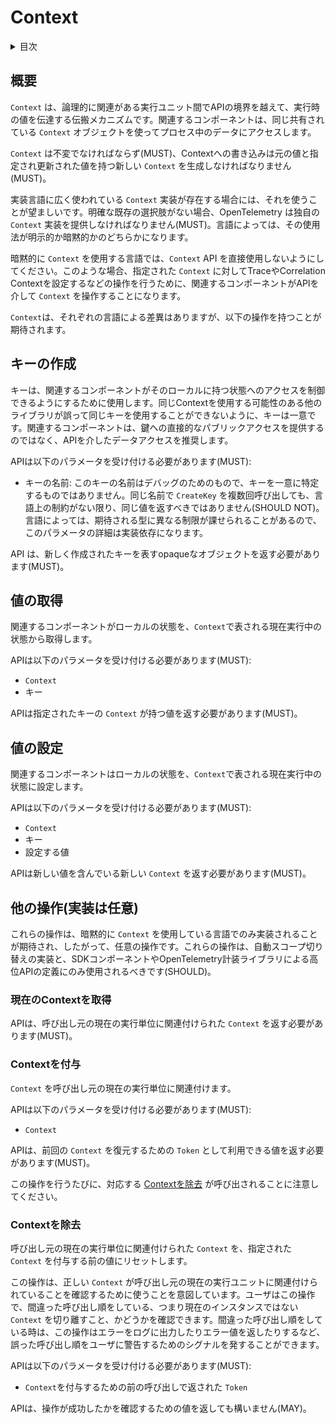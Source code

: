 # Context

<details>
<summary>
目次
</summary>

- [概要](#概要)
- [キーの作成](#キーの作成)
- [値の取得](#値の取得)
- [値の設定](#値の設定)
- [他の操作(実装は任意)](#他の操作実装は任意)
  - [現在のContextを取得](#現在のContextを取得)
  - [Contextを付与](#Contextを付与)
  - [Contextを除去](#Contextを除去)

</details>

<!--
## Overview
-->

## 概要

<!--
A `Context` is a propagation mechanism which carries execution-scoped values
across API boundaries and between logically associated execution units.
Cross-cutting concerns access their data in-process using the same shared
`Context` object.
-->

`Context` は、論理的に関連がある実行ユニット間でAPIの境界を越えて、実行時の値を伝達する伝搬メカニズムです。関連するコンポーネントは、同じ共有されている `Context` オブジェクトを使ってプロセス中のデータにアクセスします。

<!--
A `Context` MUST be immutable, and its write operations MUST
result in the creation of a new `Context` containing the original
values and the specified values updated.
-->

`Context` は不変でなければならず(MUST)、Contextへの書き込みは元の値と指定され更新された値を持つ新しい `Context` を生成しなければなりません(MUST)。

<!--
Languages are expected to use the single, widely used `Context` implementation
if one exists for them. In the cases where an extremely clear, pre-existing
option is not available, OpenTelemetry MUST provide its own `Context`
implementation. Depending on the language, its usage may be either explicit
or implicit.
-->

実装言語に広く使われている `Context` 実装が存在する場合には、それを使うことが望ましいです。明確な既存の選択肢がない場合、OpenTelemetry は独自の `Context` 実装を提供しなければなりません(MUST)。言語によっては、その使用法が明示的か暗黙的かのどちらかになります。

<!--
Users writing instrumentation in languages that use `Context` implicitly are
discouraged from using the `Context` API directly. In those cases, users will
manipulate `Context` through cross-cutting concerns APIs instead, in order to
perform operations such as setting trace or correlation context values for
a specified `Context`.
-->

暗黙的に `Context` を使用する言語では、`Context` API を直接使用しないようにしてください。このような場合、指定された `Context` に対してTraceやCorrelation Contextを設定するなどの操作を行うために、関連するコンポーネントがAPIを介して `Context` を操作することになります。

<!--
A `Context` is expected to have the following operations, with their
respective language differences:
-->

`Context`は、それぞれの言語による差異はありますが、以下の操作を持つことが期待されます。

<!--
## Create a key
-->

## キーの作成

<!--
Keys are used to allow cross-cutting concerns to control access to their local state.
They are unique such that other libraries which may use the same context
cannot accidentally use the same key. It is recommended that concerns mediate
data access via an API, rather than provide direct public access to their keys.
-->

キーは、関連するコンポーネントがそのローカルに持つ状態へのアクセスを制御できるようにするために使用します。同じContextを使用する可能性のある他のライブラリが誤って同じキーを使用することができないように、キーは一意です。関連するコンポーネントは、鍵への直接的なパブリックアクセスを提供するのではなく、APIを介したデータアクセスを推奨します。

<!--
The API MUST accept the following parameters:
-->

APIは以下のパラメータを受け付ける必要があります(MUST):

<!--
- The key name. The key name exists for debugging purposes and does not uniquely identify the key. Multiple calls to `CreateKey` with the same name SHOULD NOT return the same value unless language constraints dictate otherwise. Different languages may impose different restrictions on the expected types, so this parameter remains an implementation detail.
-->

- キーの名前: このキーの名前はデバッグのためのもので、キーを一意に特定するものではありません。同じ名前で `CreateKey` を複数回呼び出しても、言語上の制約がない限り、同じ値を返すべきではありません(SHOULD NOT)。言語によっては、期待される型に異なる制限が課せられることがあるので、このパラメータの詳細は実装依存になります。

<!--
The API MUST return an opaque object representing the newly created key.
-->

API は、新しく作成されたキーを表すopaqueなオブジェクトを返す必要があります(MUST)。


<!--
## Get value
-->

## 値の取得

<!--
Concerns can access their local state in the current execution state
represented by a `Context`.
-->

関連するコンポーネントがローカルの状態を、`Context`で表される現在実行中の状態から取得します。

<!--
The API MUST accept the following parameters:
-->

APIは以下のパラメータを受け付ける必要があります(MUST):


<!--
- The `Context`.
- The key.
-->

- `Context`
- キー

<!--
The API MUST return the value in the `Context` for the specified key.
-->

APIは指定されたキーの `Context` が持つ値を返す必要があります(MUST)。

<!--
## Set value
-->

## 値の設定

<!--
Concerns can record their local state in the current execution state
represented by a `Context`.
-->

関連するコンポーネントはローカルの状態を、`Context`で表される現在実行中の状態に設定します。



<!--
The API MUST accept the following parameters:
-->

APIは以下のパラメータを受け付ける必要があります(MUST):

<!--
- The `Context`.
- The key.
- The value to be set.
-->

- `Context`
- キー
- 設定する値

<!--
The API MUST return a new `Context` containing the new value.
-->

APIは新しい値を含んでいる新しい `Context` を返す必要があります(MUST)。


<!--
## Optional Global operations
-->

## 他の操作(実装は任意)

<!--
These operations are expected to only be implemented by languages
using `Context` implicitly, and thus are optional. These operations
SHOULD only be used to implement automatic scope switching and define
higher level APIs by SDK components and OpenTelemetry instrumentation libraries.
-->

これらの操作は、暗黙的に `Context` を使用している言語でのみ実装されることが期待され、したがって、任意の操作です。これらの操作は、自動スコープ切り替えの実装と、SDKコンポーネントやOpenTelemetry計装ライブラリによる高位APIの定義にのみ使用されるべきです(SHOULD)。

<!--
### Get current Context
-->

### 現在のContextを取得

<!--
The API MUST return the `Context` associated with the caller's current execution unit.
-->

APIは、呼び出し元の現在の実行単位に関連付けられた `Context` を返す必要があります(MUST)。

### Contextを付与

<!--
Associates a `Context` with the caller's current execution unit.
-->

`Context` を呼び出し元の現在の実行単位に関連付けます。

<!--
The API MUST accept the following parameters:
-->

APIは以下のパラメータを受け付ける必要があります(MUST):

<!--
- The `Context`.
-->

- `Context`

<!--
The API MUST return a value that can be used as a `Token` to restore the previous
`Context`.
-->

APIは、前回の `Context` を復元するための `Token` として利用できる値を返す必要があります(MUST)。

<!--
Note that every call to this operation should result in a corresponding call to
[Detach Context](#detach-context).
-->

この操作を行うたびに、対応する [Contextを除去](#Contextを除去) が呼び出されることに注意してください。

### Contextを除去

<!--
Resets the `Context` associated with the caller's current execution unit
to the value it had before attaching a specified `Context`.
-->

呼び出し元の現在の実行単位に関連付けられた `Context` を、指定された `Context` を付与する前の値にリセットします。

<!--
This operation is intended to help making sure the correct `Context`
is associated with the caller's current execution unit. Users can
rely on it to identify a wrong call order, i.e. trying to detach
a `Context` that is not the current instance. In this case the operation
can emit a signal to warn users of the wrong call order, such as logging
an error or returning an error value.
-->

この操作は、正しい `Context` が呼び出し元の現在の実行ユニットに関連付けられていることを確認するために使うことを意図しています。ユーザはこの操作で、間違った呼び出し順をしている、つまり現在のインスタンスではない `Context` を切り離すこと、かどうかを確認できます。間違った呼び出し順をしている時は、この操作はエラーをログに出力したりエラー値を返したりするなど、誤った呼び出し順をユーザに警告するためのシグナルを発することができます。

<!--
The API MUST accept the following parameters:
-->

APIは以下のパラメータを受け付ける必要があります(MUST):

<!--
- A `Token` that was returned by a previous call to attach a `Context`.
-->

- `Context`を付与するための前の呼び出しで返された `Token`

<!--
The API MAY return a value used to check whether the operation
was successful or not.
-->

APIは、操作が成功したかを確認するための値を返しても構いません(MAY)。